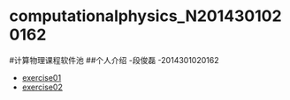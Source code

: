 # computationalphysics_N2014301020162
#计算物理课程软件池
##个人介绍
-段俊磊 
-2014301020162

* [exercise01]()
* [exercise02]()
